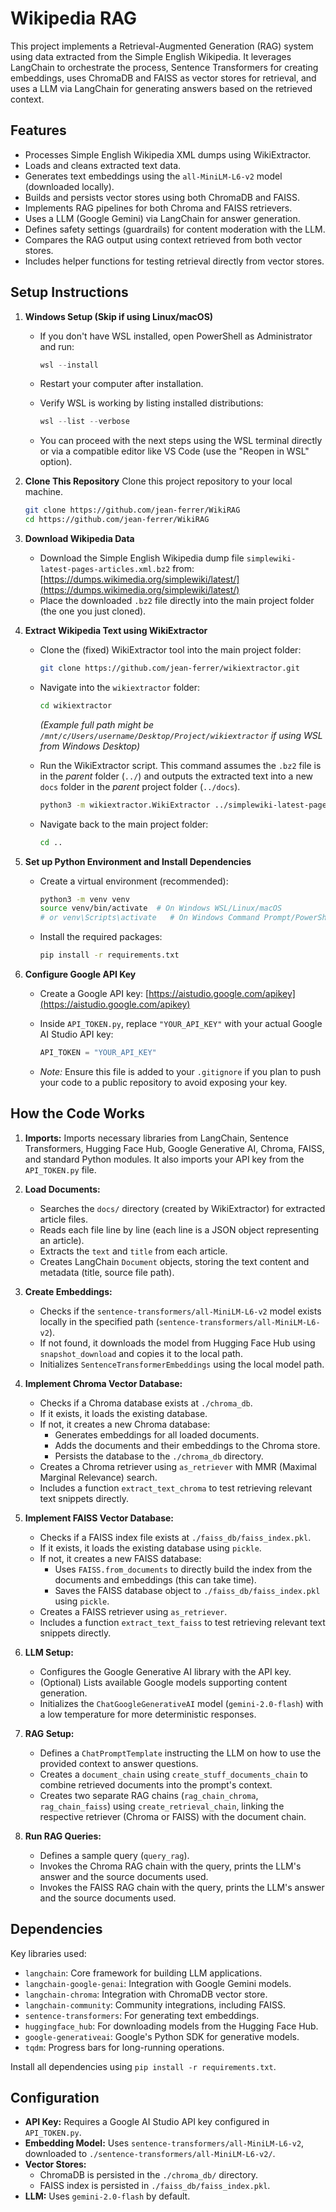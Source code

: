 # Wikipedia RAG

This project implements a Retrieval-Augmented Generation (RAG) system using data extracted from the Simple English Wikipedia. It leverages LangChain to orchestrate the process, Sentence Transformers for creating embeddings, uses ChromaDB and FAISS as vector stores for retrieval, and uses a LLM via LangChain for generating answers based on the retrieved context.

## Features

* Processes Simple English Wikipedia XML dumps using WikiExtractor.
* Loads and cleans extracted text data.
* Generates text embeddings using the `all-MiniLM-L6-v2` model (downloaded locally).
* Builds and persists vector stores using both ChromaDB and FAISS.
* Implements RAG pipelines for both Chroma and FAISS retrievers.
* Uses a LLM (Google Gemini) via LangChain for answer generation.
* Defines safety settings (guardrails) for content moderation with the LLM.
* Compares the RAG output using context retrieved from both vector stores.
* Includes helper functions for testing retrieval directly from vector stores.

## Setup Instructions

1.  **Windows Setup (Skip if using Linux/macOS)**
    * If you don't have WSL installed, open PowerShell as Administrator and run:

        ```powershell
        wsl --install
        ```
    * Restart your computer after installation.
    * Verify WSL is working by listing installed distributions:

        ```powershell
        wsl --list --verbose
        ```
    * You can proceed with the next steps using the WSL terminal directly or via a compatible editor like VS Code (use the "Reopen in WSL" option).
  
2.  **Clone This Repository**
    Clone this project repository to your local machine.
    ```bash
    git clone https://github.com/jean-ferrer/WikiRAG
    cd https://github.com/jean-ferrer/WikiRAG
    ```

3.  **Download Wikipedia Data**
    * Download the Simple English Wikipedia dump file `simplewiki-latest-pages-articles.xml.bz2` from: [https://dumps.wikimedia.org/simplewiki/latest/](https://dumps.wikimedia.org/simplewiki/latest/)
    * Place the downloaded `.bz2` file directly into the main project folder (the one you just cloned).

4.  **Extract Wikipedia Text using WikiExtractor**
    * Clone the (fixed) WikiExtractor tool into the main project folder:
        ```bash
        git clone https://github.com/jean-ferrer/wikiextractor.git
        ```
    * Navigate into the `wikiextractor` folder:
        ```bash
        cd wikiextractor
        ```
        *(Example full path might be `/mnt/c/Users/username/Desktop/Project/wikiextractor` if using WSL from Windows Desktop)*  

    * Run the WikiExtractor script. This command assumes the `.bz2` file is in the *parent* folder (`../`) and outputs the extracted text into a new `docs` folder in the *parent* project folder (`../docs`).
        ```bash
        python3 -m wikiextractor.WikiExtractor ../simplewiki-latest-pages-articles.xml.bz2 --output ../docs --json
        ```
    * Navigate back to the main project folder:
        ```bash
        cd ..
        ```

5.  **Set up Python Environment and Install Dependencies**
    * Create a virtual environment (recommended):

        ```bash
        python3 -m venv venv
        source venv/bin/activate  # On Windows WSL/Linux/macOS
        # or venv\Scripts\activate   # On Windows Command Prompt/PowerShell
        ```
    * Install the required packages:
        ```bash
        pip install -r requirements.txt
        ```

6.  **Configure Google API Key**
    * Create a Google API key: [https://aistudio.google.com/apikey](https://aistudio.google.com/apikey)
    * Inside `API_TOKEN.py`, replace `"YOUR_API_KEY"` with your actual Google AI Studio API key:

        ```python
        API_TOKEN = "YOUR_API_KEY"
        ```
    * *Note:* Ensure this file is added to your `.gitignore` if you plan to push your code to a public repository to avoid exposing your key.

## How the Code Works

1.  **Imports:** Imports necessary libraries from LangChain, Sentence Transformers, Hugging Face Hub, Google Generative AI, Chroma, FAISS, and standard Python modules. It also imports your API key from the `API_TOKEN.py` file.  

2.  **Load Documents:**
    * Searches the `docs/` directory (created by WikiExtractor) for extracted article files.
    * Reads each file line by line (each line is a JSON object representing an article).
    * Extracts the `text` and `title` from each article.
    * Creates LangChain `Document` objects, storing the text content and metadata (title, source file path).

3.  **Create Embeddings:**
    * Checks if the `sentence-transformers/all-MiniLM-L6-v2` model exists locally in the specified path (`sentence-transformers/all-MiniLM-L6-v2`).
    * If not found, it downloads the model from Hugging Face Hub using `snapshot_download` and copies it to the local path.
    * Initializes `SentenceTransformerEmbeddings` using the local model path.

4.  **Implement Chroma Vector Database:**
    * Checks if a Chroma database exists at `./chroma_db`.
    * If it exists, it loads the existing database.
    * If not, it creates a new Chroma database:
        * Generates embeddings for all loaded documents.
        * Adds the documents and their embeddings to the Chroma store.
        * Persists the database to the `./chroma_db` directory.
    * Creates a Chroma retriever using `as_retriever` with MMR (Maximal Marginal Relevance) search.
    * Includes a function `extract_text_chroma` to test retrieving relevant text snippets directly.

5.  **Implement FAISS Vector Database:**
    * Checks if a FAISS index file exists at `./faiss_db/faiss_index.pkl`.
    * If it exists, it loads the existing database using `pickle`.
    * If not, it creates a new FAISS database:
        * Uses `FAISS.from_documents` to directly build the index from the documents and embeddings (this can take time).
        * Saves the FAISS database object to `./faiss_db/faiss_index.pkl` using `pickle`.
    * Creates a FAISS retriever using `as_retriever`.
    * Includes a function `extract_text_faiss` to test retrieving relevant text snippets directly.

6.  **LLM Setup:**
    * Configures the Google Generative AI library with the API key.
    * (Optional) Lists available Google models supporting content generation.
    * Initializes the `ChatGoogleGenerativeAI` model (`gemini-2.0-flash`) with a low temperature for more deterministic responses.

7.  **RAG Setup:**
    * Defines a `ChatPromptTemplate` instructing the LLM on how to use the provided context to answer questions.
    * Creates a `document_chain` using `create_stuff_documents_chain` to combine retrieved documents into the prompt's context.
    * Creates two separate RAG chains (`rag_chain_chroma`, `rag_chain_faiss`) using `create_retrieval_chain`, linking the respective retriever (Chroma or FAISS) with the document chain.

8.  **Run RAG Queries:**
    * Defines a sample query (`query_rag`).
    * Invokes the Chroma RAG chain with the query, prints the LLM's answer and the source documents used.
    * Invokes the FAISS RAG chain with the query, prints the LLM's answer and the source documents used.

## Dependencies

Key libraries used:

* `langchain`: Core framework for building LLM applications.
* `langchain-google-genai`: Integration with Google Gemini models.
* `langchain-chroma`: Integration with ChromaDB vector store.
* `langchain-community`: Community integrations, including FAISS.
* `sentence-transformers`: For generating text embeddings.
* `huggingface_hub`: For downloading models from the Hugging Face Hub.
* `google-generativeai`: Google's Python SDK for generative models.
* `tqdm`: Progress bars for long-running operations.

Install all dependencies using `pip install -r requirements.txt`.

## Configuration

* **API Key:** Requires a Google AI Studio API key configured in `API_TOKEN.py`.
* **Embedding Model:** Uses `sentence-transformers/all-MiniLM-L6-v2`, downloaded to `./sentence-transformers/all-MiniLM-L6-v2/`.
* **Vector Stores:**
    * ChromaDB is persisted in the `./chroma_db/` directory.
    * FAISS index is persisted in `./faiss_db/faiss_index.pkl`.
* **LLM:** Uses `gemini-2.0-flash` by default.
